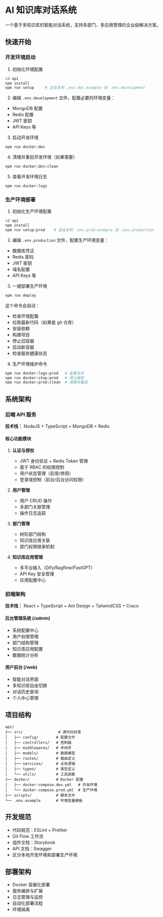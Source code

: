 # AI 知识库对话系统

一个基于多知识库的智能对话系统，支持多部门、多应用管理的企业级解决方案。

## 快速开始

### 开发环境启动

1. 初始化环境配置

```bash
cd api
npm install
npm run setup     # 这会复制 .env.dev.example 到 .env.development
```

2. 编辑 `.env.development` 文件，配置必要的环境变量：

- MongoDB 配置
- Redis 配置
- JWT 密钥
- API Keys 等

3. 启动开发环境

```bash
npm run docker:dev
```

4. 清理并重启开发环境（如果需要）

```bash
npm run docker:dev:clean
```

5. 查看开发环境日志

```bash
npm run docker:logs
```

### 生产环境部署

1. 初始化生产环境配置

```bash
cd api
npm install
npm run setup:prod    # 这会复制 .env.prod.example 到 .env.production
```

2. 编辑 `.env.production` 文件，配置生产环境变量：

- 数据库凭证
- Redis 密码
- JWT 密钥
- 域名配置
- API Keys 等

3. 一键部署生产环境

```bash
npm run deploy
```

这个命令会自动：

- 检查环境配置
- 拉取最新代码（如果是 git 仓库）
- 安装依赖
- 构建项目
- 停止旧容器
- 启动新容器
- 检查服务健康状态

4. 生产环境维护命令

```bash
npm run docker:logs:prod   # 查看日志
npm run docker:stop:prod   # 停止服务
npm run docker:prod:clean  # 清理并重启
```

## 系统架构

### 后端 API 服务

**技术栈：** NodeJS + TypeScript + MongoDB + Redis

#### 核心功能模块

1. **认证与授权**

   - JWT 身份验证 + Redis Token 管理
   - 基于 RBAC 的权限控制
   - 用户状态管理（启用/停用）
   - 登录域控制（前台/后台访问权限）

2. **用户管理**

   - 用户 CRUD 操作
   - 多部门关联管理
   - 操作日志追踪

3. **部门管理**

   - 树形部门结构
   - 知识库应用关联
   - 部门权限继承机制

4. **知识库应用管理**
   - 多平台接入（Dify/Ragflow/FastGPT）
   - API Key 安全管理
   - 应用配置中心

### 前端架构

**技术栈：** React + TypeScript + Ant Design + TailwindCSS + Craco

#### 后台管理系统 (/admin)

- 系统配置中心
- 用户权限管理
- 部门结构管理
- 知识库应用配置
- 数据统计分析

#### 用户前台 (/web)

- 智能对话界面
- 多知识库自由切换
- 对话历史查询
- 个人中心管理

## 项目结构

```
api/
├── src/                # 源代码目录
│   ├── config/        # 配置文件
│   ├── controllers/   # 控制器
│   ├── middlewares/   # 中间件
│   ├── models/        # 数据模型
│   ├── routes/        # 路由定义
│   ├── services/      # 业务逻辑
│   ├── types/         # 类型定义
│   └── utils/         # 工具函数
├── docker/            # Docker 配置
│   ├── docker-compose.dev.yml   # 开发环境
│   └── docker-compose.prod.yml  # 生产环境
├── scripts/           # 脚本文件
└── .env.example       # 环境变量模板
```

## 开发规范

- 代码规范：ESLint + Prettier
- Git Flow 工作流
- 组件文档：Storybook
- API 文档：Swagger
- 区分本地开发环境和部署生产环境

## 部署架构

- Docker 容器化部署
- 服务编排与扩展
- 日志管理与监控
- 自动化部署流程
- 环境隔离
